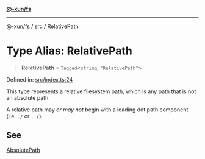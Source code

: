 [**@-xun/fs**](../../README.md)

***

[@-xun/fs](../../README.md) / [src](../README.md) / RelativePath

# Type Alias: RelativePath

> **RelativePath** = `Tagged`\<`string`, `"RelativePath"`\>

Defined in: [src/index.ts:24](https://github.com/Xunnamius/fs-utils/blob/90c99b3d2da63f3141e91ac832d403aba1f7cec4/src/index.ts#L24)

This type represents a relative filesystem path, which is any path that is
not an absolute path.

A relative path may _or may not_ begin with a leading dot path component
(i.e. `./` or `../`).

## See

[AbsolutePath](AbsolutePath.md)
